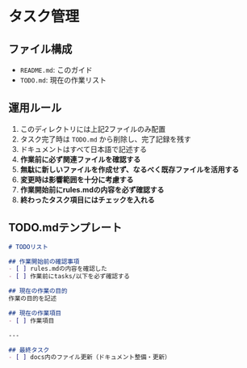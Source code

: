 # タスク管理

## ファイル構成
- `README.md`: このガイド
- `TODO.md`: 現在の作業リスト

## 運用ルール
1. このディレクトリには上記2ファイルのみ配置
2. タスク完了時は `TODO.md` から削除し、完了記録を残す
3. ドキュメントはすべて日本語で記述する
4. **作業前に必ず関連ファイルを確認する**
5. **無駄に新しいファイルを作成せず、なるべく既存ファイルを活用する**
6. **変更時は影響範囲を十分に考慮する**
7. **作業開始前にrules.mdの内容を必ず確認する**
8. **終わったタスク項目にはチェックを入れる**


## TODO.mdテンプレート
```markdown
# TODOリスト

## 作業開始前の確認事項
- [ ] rules.mdの内容を確認した
- [ ] 作業前にtasks/以下を必ず確認する

## 現在の作業の目的
作業の目的を記述

## 現在の作業項目
- [ ] 作業項目

---

## 最終タスク
- [ ] docs内のファイル更新（ドキュメント整備・更新）
```
